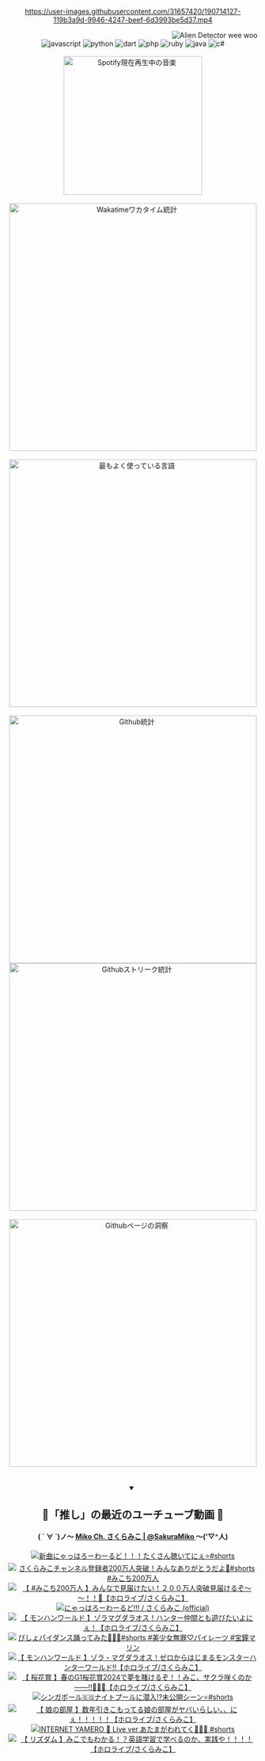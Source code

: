 <!-- START: HERO IMAGE GIF ////////// ////////// ////////// -->
<!-- <img src="@/../assets/img/gaming/ghost-of-tsushima.gif" width="100%"  alt="nellyXinwei's Hero Gif Image"/> -->
<!-- END: HERO IMAGE GIF ////////// ////////// ////////// -->

<div align="center" >  
  
<!-- START:ワンピース 第1015話「ルフィはRED ROCを使う」 -->
<https://user-images.githubusercontent.com/31657420/190714127-119b3a9d-9946-4247-beef-6d3993be5d37.mp4>
<!-- END:ワンピース 第1015話「ルフィはRED ROCを使う」 -->

<!-- START:VISITOR COUNTER -->
<div width="100%" align="right">
<img src="https://komarev.com/ghpvc/?username=nellyXinwei&label=🛸&color=grey&style=for-the-badge&labelcolor=ffffff" alt="Alien Detector wee woo"/>
</div>
<!-- END:VISITOR COUNTER -->

<!-- START: PROGRAMMING LANGUAGES -->
<!-- 色彩 Color Scheme:
#961E3A, #8A0D42, #5A0640, #4F265E, #2B355A, #3E759B, #CC4246,
#BB2649, #AD1052, #700750, #633075, #364270, #4E92C2, #FF5357
Sauce: https://www.webcreatorbox.com/inspiration/pantone-2023
-->

<img src="https://img.shields.io/badge/javascript%20-%23BB2649.svg?&style=for-the-badge&logo=javascript&logoColor=white&labelColor=961E3A" alt="javascript"/>
<img src="https://img.shields.io/badge/python%20-%23AD1052.svg?&style=for-the-badge&logo=python&logoColor=white&labelColor=8A0D42" alt="python" />
<img src="https://img.shields.io/badge/dart%20-%23700750.svg?&style=for-the-badge&logo=dart&logoColor=white&labelColor=5A0640" alt="dart"/>
<img src="https://img.shields.io/badge/php%20-%23633075.svg?&style=for-the-badge&logo=php&logoColor=white&labelColor=4F265E" alt="php"/>
<img src="https://img.shields.io/badge/ruby%20-%23364270.svg?&style=for-the-badge&logo=ruby&logoColor=white&labelColor=2B355A" alt="ruby"/>
<img src="https://img.shields.io/badge/java%20-%234E92C2.svg?&style=for-the-badge&logo=openjdk&logoColor=white&labelColor=3E759B" alt="java"/>
<img src="https://img.shields.io/badge/c%23-%23FF5357.svg?style=for-the-badge&logo=c-sharp&logoColor=white&labelColor=CC4246" alt="c#"/>  
<!-- END: PROGRAMMING LANGUAGES -->

<br>
<br>

<!-- START: MUSIC STATUS -->
  <!-- <a href="https://newojima-gsrs-20220114.vercel.app/api/now-playing?open">
    <img src="https://newojima-gsrs-20220114.vercel.app/api/now-playing" alt="Spotify現在再生中の音楽">
  </a> -->
  <img src="https://newojima-grss-20230114.vercel.app/api/spotify?border_color=transparent" alt="Spotify現在再生中の音楽" width="280px">
<!-- END: MUSIC STATUS -->

<br>
<br>

<!-- START: GITHUB STATUS -->
<!-- 色彩 Color Scheme:  #BB2649, #AD1052, #700750, #633075 -->
<img align="center" src="https://newojima-grs-20230109.vercel.app/api/wakatime?username=njtalba5127&layout=compact&langs_count=10&locale=ja&hide_title=false&title_color=fff&hide_border=true&text_color=fff&bg_color=BB2649,BB2649,633075,633075&hide=other,css,html,bash,xml,git%20config,makefile,properties,yaml,markdown,text,json,jsx" alt="Wakatimeワカタイム統計" width="500px"/>

<br>
<br>

<!-- 色彩 Color Scheme:  #633075, #364270, #4E92C2 -->
  <img align="center" src="https://newojima-grs-20230109.vercel.app/api/top-langs?username=njtalba5127&layout=compact&text_color=fff&icon_color=fff&hide_border=true&&locale=ja&hide_title=false&title_color=fff&include_all_commits=true&card_width=445&langs_count=11&hide=c%23,powershell,shaderlab,hlsl,makefile,jupyter%20notebook,python,html,css,shell,batchfile,less,liquid,hack,scss&bg_color=4F265E,633075,4E92C2" alt="最もよく使っている言語" width="500px"/>

<br>
<br>

<!-- 色彩 Color Scheme:  #4E92C2, #FF5357 -->
  <img align="center" src="https://newojima-grs-20230109.vercel.app/api?username=njtalba5127&rank_icon=github&show_icons=true&&locale=ja&title_color=fff&text_color=fff&icon_color=fff&hide_border=true&hide_title=false&count_private=true&include_all_commits=true&card_width=495&disable_animations=true&bg_color=4E92C2,4E92C2,FF5357" alt="Github統計" width="500px"/>

<br>

<img align="center" src="https://streak-stats.demolab.com?user=njtalba5127&theme=dark&hide_border=true&locale=ja&ring=BB2649&stroke=222222&background=151515&sideLabels=BB2649&currStreakLabel=ffffff&border=BB2649&fire=FF5357&currStreakNum=ffffff&sideNums=FF5357&dates=ffffff" alt="Githubストリーク統計" width="500px"/>

<br>
<br>

  <img align="center" width="500px" src="@/../assets/img/page-insights.svg" alt="Githubページの洞察"/>
  
</div>
<!-- END: GITHUB STATUS -->

<br>
<br>

<div align="center">
<details open>
  <summary>

  </summary>

  <h2 align="center">🌸「推し」の最近のユーチューブ動画 🌸</h2>
  <h4>
  ( ´ ∀ `)ノ～ 
  <a href="https://www.youtube.com/@SakuraMiko">Miko Ch. さくらみこ | @SakuraMiko
  </a>
   ～('▽^人)
  </h4>

  <!-- BEGIN YOUTUBE-CARDS -->
<a href="https://www.youtube.com/watch?v=nbdp823tQpw"><img src="https://ytcards.demolab.com/?id=nbdp823tQpw&title=%E6%96%B0%E6%9B%B2%E3%81%AB%E3%82%83%E3%81%A3%E3%81%AF%E3%82%8D%E3%83%BC%E3%82%8F%E3%83%BC%E3%82%8B%E3%81%A9%EF%BC%81%EF%BC%81%EF%BC%81%E3%81%9F%E3%81%8F%E3%81%95%E3%82%93%E8%81%B4%E3%81%84%E3%81%A6%E3%81%AB%E3%81%87%E2%AD%90%EF%B8%8F%23shorts&lang=ja&timestamp=1712739636&background_color=%230d1117&title_color=%23ffffff&stats_color=%23dedede&max_title_lines=1&width=187&border_radius=5&duration=53" alt="新曲にゃっはろーわーるど！！！たくさん聴いてにぇ⭐️#shorts" title="新曲にゃっはろーわーるど！！！たくさん聴いてにぇ⭐️#shorts"></a>
<a href="https://www.youtube.com/watch?v=FjtET7I7v1k"><img src="https://ytcards.demolab.com/?id=FjtET7I7v1k&title=%E3%81%95%E3%81%8F%E3%82%89%E3%81%BF%E3%81%93%E3%83%81%E3%83%A3%E3%83%B3%E3%83%8D%E3%83%AB%E7%99%BB%E9%8C%B2%E8%80%85200%E4%B8%87%E4%BA%BA%E7%AA%81%E7%A0%B4%EF%BC%81%E3%81%BF%E3%82%93%E3%81%AA%E3%81%82%E3%82%8A%E3%81%8C%E3%81%A8%E3%81%86%E3%81%A0%E3%82%88%F0%9F%8C%B8%23shorts+%23%E3%81%BF%E3%81%93%E3%81%A1200%E4%B8%87%E4%BA%BA&lang=ja&timestamp=1712720188&background_color=%230d1117&title_color=%23ffffff&stats_color=%23dedede&max_title_lines=1&width=187&border_radius=5&duration=46" alt="さくらみこチャンネル登録者200万人突破！みんなありがとうだよ🌸#shorts #みこち200万人" title="さくらみこチャンネル登録者200万人突破！みんなありがとうだよ🌸#shorts #みこち200万人"></a>
<a href="https://www.youtube.com/watch?v=0RK_s8GY3VE"><img src="https://ytcards.demolab.com/?id=0RK_s8GY3VE&title=%E3%80%90+%23%E3%81%BF%E3%81%93%E3%81%A1200%E4%B8%87%E4%BA%BA+%E3%80%91%E3%81%BF%E3%82%93%E3%81%AA%E3%81%A7%E8%A6%8B%E5%B1%8A%E3%81%91%E3%81%9F%E3%81%84%EF%BC%81%EF%BC%92%EF%BC%90%EF%BC%90%E4%B8%87%E4%BA%BA%E7%AA%81%E7%A0%B4%E8%A6%8B%E5%B1%8A%E3%81%91%E3%82%8B%E3%81%9E%EF%BD%9E%EF%BD%9E%EF%BC%81%EF%BC%81%F0%9F%8C%B8%E3%80%90%E3%83%9B%E3%83%AD%E3%83%A9%E3%82%A4%E3%83%96%2F%E3%81%95%E3%81%8F%E3%82%89%E3%81%BF%E3%81%93%E3%80%91&lang=ja&timestamp=1712668506&background_color=%230d1117&title_color=%23ffffff&stats_color=%23dedede&max_title_lines=1&width=187&border_radius=5&duration=4069" alt="【 #みこち200万人 】みんなで見届けたい！２００万人突破見届けるぞ～～！！🌸【ホロライブ/さくらみこ】" title="【 #みこち200万人 】みんなで見届けたい！２００万人突破見届けるぞ～～！！🌸【ホロライブ/さくらみこ】"></a>
<a href="https://www.youtube.com/watch?v=XL1hFQ5EaE8"><img src="https://ytcards.demolab.com/?id=XL1hFQ5EaE8&title=%E3%81%AB%E3%82%83%E3%81%A3%E3%81%AF%E3%82%8D%E3%83%BC%E3%82%8F%E3%83%BC%E3%82%8B%E3%81%A9%21%21%21+%2F+%E3%81%95%E3%81%8F%E3%82%89%E3%81%BF%E3%81%93+%28official%29&lang=ja&timestamp=1712668506&background_color=%230d1117&title_color=%23ffffff&stats_color=%23dedede&max_title_lines=1&width=187&border_radius=5&duration=202" alt="にゃっはろーわーるど!!! / さくらみこ (official)" title="にゃっはろーわーるど!!! / さくらみこ (official)"></a>
<a href="https://www.youtube.com/watch?v=CDRzTwb5hHg"><img src="https://ytcards.demolab.com/?id=CDRzTwb5hHg&title=%E3%80%90+%E3%83%A2%E3%83%B3%E3%83%8F%E3%83%B3%E3%83%AF%E3%83%BC%E3%83%AB%E3%83%89+%E3%80%91%E3%82%BE%E3%83%A9%E3%83%9E%E3%82%B0%E3%83%80%E3%83%A9%E3%82%AA%E3%82%B9%EF%BC%81%E3%83%8F%E3%83%B3%E3%82%BF%E3%83%BC%E4%BB%B2%E9%96%93%E3%81%A8%E3%82%82%E9%81%8A%E3%81%B3%E3%81%9F%E3%81%84%E3%82%88%E3%81%AB%E3%81%87%EF%BC%81%E3%80%90%E3%83%9B%E3%83%AD%E3%83%A9%E3%82%A4%E3%83%96%2F%E3%81%95%E3%81%8F%E3%82%89%E3%81%BF%E3%81%93%E3%80%91&lang=ja&timestamp=1712587678&background_color=%230d1117&title_color=%23ffffff&stats_color=%23dedede&max_title_lines=1&width=187&border_radius=5&duration=16207" alt="【 モンハンワールド 】ゾラマグダラオス！ハンター仲間とも遊びたいよにぇ！【ホロライブ/さくらみこ】" title="【 モンハンワールド 】ゾラマグダラオス！ハンター仲間とも遊びたいよにぇ！【ホロライブ/さくらみこ】"></a>
<a href="https://www.youtube.com/watch?v=FYQefG2w6Rg"><img src="https://ytcards.demolab.com/?id=FYQefG2w6Rg&title=%E3%81%B3%E3%81%97%E3%82%87%E3%83%91%E3%82%A4%E3%83%80%E3%83%B3%E3%82%B9%E8%B8%8A%E3%81%A3%E3%81%A6%E3%81%BF%E3%81%9F%F0%9F%8F%B4%E2%80%8D%E2%98%A0%EF%B8%8F%F0%9F%8C%B8%23shorts+%23%E7%BE%8E%E5%B0%91%E5%A5%B3%E7%84%A1%E7%BD%AA%E2%99%A1%E3%83%91%E3%82%A4%E3%83%AC%E3%83%BC%E3%83%84+%23%E5%AE%9D%E9%90%98%E3%83%9E%E3%83%AA%E3%83%B3&lang=ja&timestamp=1712545206&background_color=%230d1117&title_color=%23ffffff&stats_color=%23dedede&max_title_lines=1&width=187&border_radius=5&duration=33" alt="びしょパイダンス踊ってみた🏴‍☠️🌸#shorts #美少女無罪♡パイレーツ #宝鐘マリン" title="びしょパイダンス踊ってみた🏴‍☠️🌸#shorts #美少女無罪♡パイレーツ #宝鐘マリン"></a>
<a href="https://www.youtube.com/watch?v=eplbvtRYz8I"><img src="https://ytcards.demolab.com/?id=eplbvtRYz8I&title=%E3%80%90+%E3%83%A2%E3%83%B3%E3%83%8F%E3%83%B3%E3%83%AF%E3%83%BC%E3%83%AB%E3%83%89+%E3%80%91%E3%82%BE%E3%83%A9%E3%83%BB%E3%83%9E%E3%82%B0%E3%83%80%E3%83%A9%E3%82%AA%E3%82%B9%EF%BC%81%E3%82%BC%E3%83%AD%E3%81%8B%E3%82%89%E3%81%AF%E3%81%98%E3%81%BE%E3%82%8B%E3%83%A2%E3%83%B3%E3%82%B9%E3%82%BF%E3%83%BC%E3%83%8F%E3%83%B3%E3%82%BF%E3%83%BC%E3%83%AF%E3%83%BC%E3%83%AB%E3%83%89%E2%80%BC%E3%80%90%E3%83%9B%E3%83%AD%E3%83%A9%E3%82%A4%E3%83%96%2F%E3%81%95%E3%81%8F%E3%82%89%E3%81%BF%E3%81%93%E3%80%91&lang=ja&timestamp=1712490680&background_color=%230d1117&title_color=%23ffffff&stats_color=%23dedede&max_title_lines=1&width=187&border_radius=5&duration=16207" alt="【 モンハンワールド 】ゾラ・マグダラオス！ゼロからはじまるモンスターハンターワールド‼【ホロライブ/さくらみこ】" title="【 モンハンワールド 】ゾラ・マグダラオス！ゼロからはじまるモンスターハンターワールド‼【ホロライブ/さくらみこ】"></a>
<a href="https://www.youtube.com/watch?v=mGEs0kxQQSQ"><img src="https://ytcards.demolab.com/?id=mGEs0kxQQSQ&title=%E3%80%90+%E6%A1%9C%E8%8A%B1%E8%B3%9E+%E3%80%91%E6%98%A5%E3%81%AEG1%E6%A1%9C%E8%8A%B1%E8%B3%9E2024%E3%81%A7%E5%A4%A2%E3%82%92%E8%B3%AD%E3%81%91%E3%82%8B%E3%81%9E%EF%BC%81%EF%BC%81%E3%81%BF%E3%81%93%E3%80%81%E3%82%B5%E3%82%AF%E3%83%A9%E5%92%B2%E3%81%8F%E3%81%AE%E3%81%8B%E2%80%95%E2%80%95%E2%80%BC%F0%9F%8C%B8%F0%9F%8C%B8%F0%9F%8C%B8%E3%80%90%E3%83%9B%E3%83%AD%E3%83%A9%E3%82%A4%E3%83%96%2F%E3%81%95%E3%81%8F%E3%82%89%E3%81%BF%E3%81%93%E3%80%91&lang=ja&timestamp=1712473358&background_color=%230d1117&title_color=%23ffffff&stats_color=%23dedede&max_title_lines=1&width=187&border_radius=5&duration=5179" alt="【 桜花賞 】春のG1桜花賞2024で夢を賭けるぞ！！みこ、サクラ咲くのか――‼🌸🌸🌸【ホロライブ/さくらみこ】" title="【 桜花賞 】春のG1桜花賞2024で夢を賭けるぞ！！みこ、サクラ咲くのか――‼🌸🌸🌸【ホロライブ/さくらみこ】"></a>
<a href="https://www.youtube.com/watch?v=S5DYd_m5cVs"><img src="https://ytcards.demolab.com/?id=S5DYd_m5cVs&title=%E3%82%B7%E3%83%B3%E3%82%AC%E3%83%9D%E3%83%BC%E3%83%AB%F0%9F%87%B8%F0%9F%87%AC%E3%83%8A%E3%82%A4%E3%83%88%E3%83%97%E3%83%BC%E3%83%AB%E3%81%AB%E6%BD%9C%E5%85%A5%E2%81%89%EF%B8%8F%E6%9C%AA%E5%85%AC%E9%96%8B%E3%82%B7%E3%83%BC%E3%83%B3%E2%AD%90%EF%B8%8F%23shorts&lang=ja&timestamp=1712458815&background_color=%230d1117&title_color=%23ffffff&stats_color=%23dedede&max_title_lines=1&width=187&border_radius=5&duration=60" alt="シンガポール🇸🇬ナイトプールに潜入⁉️未公開シーン⭐️#shorts" title="シンガポール🇸🇬ナイトプールに潜入⁉️未公開シーン⭐️#shorts"></a>
<a href="https://www.youtube.com/watch?v=gkI21lcbfWg"><img src="https://ytcards.demolab.com/?id=gkI21lcbfWg&title=%E3%80%90++%E5%A8%98%E3%81%AE%E9%83%A8%E5%B1%8B+%E3%80%91%E6%95%B0%E5%B9%B4%E5%BC%95%E3%81%8D%E3%81%93%E3%82%82%E3%81%A3%E3%81%A6%E3%82%8B%E5%A8%98%E3%81%AE%E9%83%A8%E5%B1%8B%E3%81%8C%E3%83%A4%E3%83%90%E3%81%84%E3%82%89%E3%81%97%E3%81%84%E3%80%81%E3%80%81%E3%81%AB%E3%81%87%EF%BC%81%EF%BC%81%EF%BC%81%EF%BC%81%EF%BC%81%E3%80%90%E3%83%9B%E3%83%AD%E3%83%A9%E3%82%A4%E3%83%96%2F%E3%81%95%E3%81%8F%E3%82%89%E3%81%BF%E3%81%93%E3%80%91&lang=ja&timestamp=1712417871&background_color=%230d1117&title_color=%23ffffff&stats_color=%23dedede&max_title_lines=1&width=187&border_radius=5&duration=8781" alt="【  娘の部屋 】数年引きこもってる娘の部屋がヤバいらしい、、にぇ！！！！！【ホロライブ/さくらみこ】" title="【  娘の部屋 】数年引きこもってる娘の部屋がヤバいらしい、、にぇ！！！！！【ホロライブ/さくらみこ】"></a>
<a href="https://www.youtube.com/watch?v=Ed4AUlmBr0o"><img src="https://ytcards.demolab.com/?id=Ed4AUlmBr0o&title=INTERNET+YAMERO+%F0%9F%A9%B7+Live+ver.%E3%81%82%E3%81%9F%E3%81%BE%E3%81%8C%E3%82%8F%E3%82%8C%E3%81%A6%E3%81%8F%F0%9F%A4%AF%F0%9F%A4%AF%F0%9F%A4%AF+%23shorts&lang=ja&timestamp=1712372415&background_color=%230d1117&title_color=%23ffffff&stats_color=%23dedede&max_title_lines=1&width=187&border_radius=5&duration=16" alt="INTERNET YAMERO 🩷 Live ver.あたまがわれてく🤯🤯🤯 #shorts" title="INTERNET YAMERO 🩷 Live ver.あたまがわれてく🤯🤯🤯 #shorts"></a>
<a href="https://www.youtube.com/watch?v=yogAaUdBoJQ"><img src="https://ytcards.demolab.com/?id=yogAaUdBoJQ&title=%E3%80%90+%E3%83%AA%E3%82%BA%E3%83%80%E3%83%A0+%E3%80%91%E3%81%BF%E3%81%93%E3%81%A7%E3%82%82%E3%82%8F%E3%81%8B%E3%82%8B%EF%BC%81%EF%BC%9F%E8%8B%B1%E8%AA%9E%E5%AD%A6%E7%BF%92%E3%81%A7%E5%AD%A6%E3%81%B9%E3%82%8B%E3%81%AE%E3%81%8B%E3%80%81%E5%AE%9F%E8%B7%B5%E3%82%84%EF%BC%81%EF%BC%81%EF%BC%81%EF%BC%81%E3%80%90%E3%83%9B%E3%83%AD%E3%83%A9%E3%82%A4%E3%83%96%2F%E3%81%95%E3%81%8F%E3%82%89%E3%81%BF%E3%81%93%E3%80%91&lang=ja&timestamp=1712318777&background_color=%230d1117&title_color=%23ffffff&stats_color=%23dedede&max_title_lines=1&width=187&border_radius=5&duration=3537" alt="【 リズダム 】みこでもわかる！？英語学習で学べるのか、実践や！！！！【ホロライブ/さくらみこ】" title="【 リズダム 】みこでもわかる！？英語学習で学べるのか、実践や！！！！【ホロライブ/さくらみこ】"></a>
<!-- END YOUTUBE-CARDS -->

</div>
  
</details>
